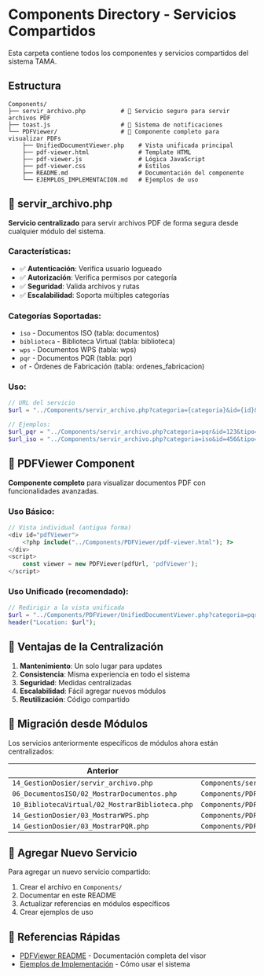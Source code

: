 # Components Directory - Servicios Compartidos

Esta carpeta contiene todos los componentes y servicios compartidos del sistema TAMA.

## Estructura

```
Components/
├── servir_archivo.php          # 🔧 Servicio seguro para servir archivos PDF
├── toast.js                    # 🍞 Sistema de notificaciones
└── PDFViewer/                  # 📄 Componente completo para visualizar PDFs
    ├── UnifiedDocumentViewer.php    # Vista unificada principal
    ├── pdf-viewer.html              # Template HTML
    ├── pdf-viewer.js                # Lógica JavaScript
    ├── pdf-viewer.css               # Estilos
    ├── README.md                    # Documentación del componente
    └── EJEMPLOS_IMPLEMENTACION.md   # Ejemplos de uso
```

## 🔧 servir_archivo.php

**Servicio centralizado** para servir archivos PDF de forma segura desde cualquier módulo del sistema.

### Características:
- ✅ **Autenticación**: Verifica usuario logueado
- ✅ **Autorización**: Verifica permisos por categoría
- ✅ **Seguridad**: Valida archivos y rutas
- ✅ **Escalabilidad**: Soporta múltiples categorías

### Categorías Soportadas:
- `iso` - Documentos ISO (tabla: documentos)
- `biblioteca` - Biblioteca Virtual (tabla: biblioteca)  
- `wps` - Documentos WPS (tabla: wps)
- `pqr` - Documentos PQR (tabla: pqr)
- `of` - Órdenes de Fabricación (tabla: ordenes_fabricacion)

### Uso:
```php
// URL del servicio
$url = "../Components/servir_archivo.php?categoria={categoria}&id={id}&tipo={tipo}";

// Ejemplos:
$url_pqr = "../Components/servir_archivo.php?categoria=pqr&id=123&tipo=documento";
$url_iso = "../Components/servir_archivo.php?categoria=iso&id=456&tipo=documento";
```

## 📄 PDFViewer Component

**Componente completo** para visualizar documentos PDF con funcionalidades avanzadas.

### Uso Básico:
```php
// Vista individual (antigua forma)
<div id="pdfViewer">
    <?php include("../Components/PDFViewer/pdf-viewer.html"); ?>
</div>
<script>
    const viewer = new PDFViewer(pdfUrl, 'pdfViewer');
</script>
```

### Uso Unificado (recomendado):
```php
// Redirigir a la vista unificada
$url = "../Components/PDFViewer/UnifiedDocumentViewer.php?categoria=pqr&id=123&tipo=documento";
header("Location: $url");
```

## 🎯 Ventajas de la Centralización

1. **Mantenimiento**: Un solo lugar para updates
2. **Consistencia**: Misma experiencia en todo el sistema
3. **Seguridad**: Medidas centralizadas
4. **Escalabilidad**: Fácil agregar nuevos módulos
5. **Reutilización**: Código compartido

## 🔄 Migración desde Módulos

Los servicios anteriormente específicos de módulos ahora están centralizados:

| Anterior | Nuevo |
|----------|-------|
| `14_GestionDosier/servir_archivo.php` | `Components/servir_archivo.php` |
| `06_DocumentosISO/02_MostrarDocumentos.php` | `Components/PDFViewer/UnifiedDocumentViewer.php` |
| `10_BibliotecaVirtual/02_MostrarBiblioteca.php` | `Components/PDFViewer/UnifiedDocumentViewer.php` |
| `14_GestionDosier/03_MostrarWPS.php` | `Components/PDFViewer/UnifiedDocumentViewer.php` |
| `14_GestionDosier/03_MostrarPQR.php` | `Components/PDFViewer/UnifiedDocumentViewer.php` |

## 📝 Agregar Nuevo Servicio

Para agregar un nuevo servicio compartido:

1. Crear el archivo en `Components/`
2. Documentar en este README
3. Actualizar referencias en módulos específicos
4. Crear ejemplos de uso

## 🔗 Referencias Rápidas

- [PDFViewer README](PDFViewer/README.md) - Documentación completa del visor
- [Ejemplos de Implementación](PDFViewer/EJEMPLOS_IMPLEMENTACION.md) - Cómo usar el sistema
